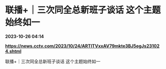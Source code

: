 # 联播+｜三次同全总新班子谈话 这个主题始终如一

**2023-10-26 04:14**

**https://news.cctv.com/2023/10/24/ARTITVxxAV79mkte3BJ5egJs231024.shtml**

联播+｜三次同全总新班子谈话 这个主题始终如一